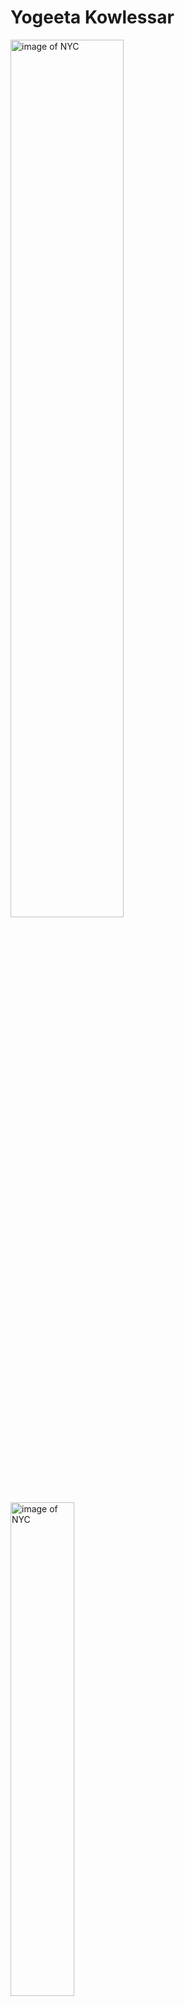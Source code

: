 <!DOCTYPE html>
<html lang="en">
<head>
    <meta charset="UTF-8">
    <meta name="viewport" content="width=device-width, initial-scale=1.0">
    <title>Yogeeta Kowlessar</title>
</head>
<body>
  <h1>Yogeeta Kowlessar</h1>
    <img src="Images/ny.jpg" alt="image of NYC" width="60%"> 
    <img src="Images/ny streets.jpg" alt="image of NYC" width="45%">
  <figcaption><em>Pictures of NYC</em></figcaption>
</figure>
<h2>Follow Us:</h2>
<figure>
  <img src="Images/tiktok.webp" alt="" width="75px">
  <img src="Images/instagram.webp" alt="" width="135px">
</figure>
<h2>Support NYC Tourism:</h2>
  <img src="Images/gofundme.webp" alt="" width="350px">
</figure>

    <h2>Links</h2>
    <p>Visit Queensborough Community College with this link; <a href="http://www.qcc.cuny.edu" target="_blank" 
  rel="noopener noreferrer">Click Here.</a></p>
<a href="tel:+1 800 101 9021">Call Us @ </a>
<a href="mailto:163 Campbell Street, Illinois, United States">Send Us Mail @</a>
<h2 align="center">New York City & it's Tourism</h2>
  <img src="Images/new-york-city-statue-of-liberty.jpg" alt="image of NYC" width="20%"> 
  <img src="Images/shutterstock_1283623735.0.jpg" alt="image of NYC" width="20%"> 
  <img src="Images/merlin_158979618_4a0e44a5-2cd4-46a3-ac06-d44a46387dea-superJumbo.jpg" alt="image of NYC" width="20%"> 
  <img src="Images/flatten.webp" alt="image of NYC" width="20%">
<hr>
<p>New York city is one of the most popular tourism places in teh world. Tourist destinations New York City has a variety of 
  attractions and activities. The Statue of Liberty, Central Park, and the Empire State Building are a few of the most visited 
  destinations. There are many galleries and museums, like the Metropolitan Museum of Art and the Museum of Natural History, are 
  also located in the city. In New York City, you may see some of the top Broadway performances in the entire world if you're 
  interested in seeing them. Numerous additional activities are available in New York City, including touring the Hudson Yards, 
  the One World Observatory, and the Theater District. Visit the 9/11 Memorial & Museum or go on an instructional tour if you're 
  searching for something more instructive. The cuisine of New York City is additionally well known for its variety. You can sample
  some of the best pizza in the country or genuine Cuban food. There are a variety of places to shop, including the hipper, more 
  artistic areas of Chelsea or Meatpacking District, as well as the commercial avenues of Soho and the larger retailers.</p>
</body>
</html>
